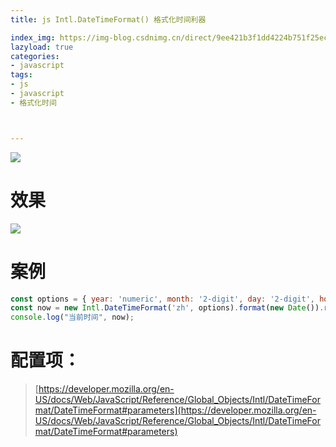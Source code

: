 ```yaml
---
title: js Intl.DateTimeFormat() 格式化时间利器

index_img: https://img-blog.csdnimg.cn/direct/9ee421b3f1dd4224b751f25ec79e10fc.png
lazyload: true
categories:
- javascript
tags:
- js
- javascript
- 格式化时间



---
```














![](https://img-blog.csdnimg.cn/direct/9ee421b3f1dd4224b751f25ec79e10fc.png)

# 效果
![](https://img-blog.csdnimg.cn/direct/d11681341a714201bac6d19dbf7c3633.png)

# 案例
```javascript
const options = { year: 'numeric', month: '2-digit', day: '2-digit', hour: '2-digit', minute: '2-digit', second: '2-digit', hour12: false };
const now = new Intl.DateTimeFormat('zh', options).format(new Date()).replace(/[/]/g,"-")
console.log("当前时间", now);
```


# 配置项：
> [https://developer.mozilla.org/en-US/docs/Web/JavaScript/Reference/Global_Objects/Intl/DateTimeFormat/DateTimeFormat#parameters](https://developer.mozilla.org/en-US/docs/Web/JavaScript/Reference/Global_Objects/Intl/DateTimeFormat/DateTimeFormat#parameters)
